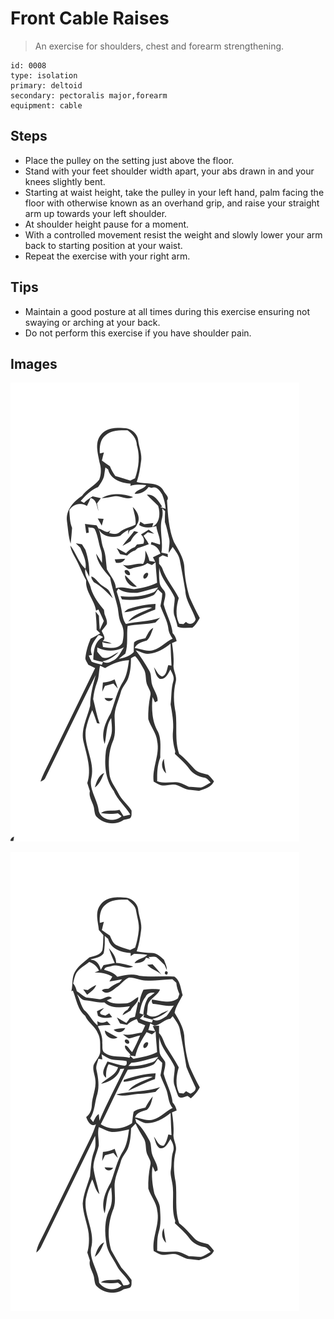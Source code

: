 # Front Cable Raises

> An exercise for shoulders, chest and forearm strengthening.

``` 
id: 0008 
type: isolation 
primary: deltoid 
secondary: pectoralis major,forearm 
equipment: cable 
``` 


## Steps


 - Place the pulley on the setting just above the floor.
 - Stand with your feet shoulder width apart, your abs drawn in and your knees slightly bent.
 - Starting at waist height, take the pulley in your left hand, palm facing the floor with otherwise known as an overhand grip, and raise your straight arm up towards your left shoulder.
 - At shoulder height pause for a moment.
 - With a controlled movement resist the weight and slowly lower your arm back to starting position at your waist.
 - Repeat the exercise with your right arm.

## Tips


 - Maintain a good posture at all times during this exercise ensuring not swaying or arching at your back.
 - Do not perform this exercise if you have shoulder pain.

## Images

![](./../svg/0008-relaxation.svg "")

![](./../svg/0008-tension.svg "")

